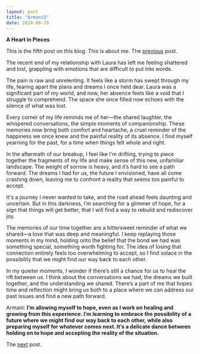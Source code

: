 ```yaml
---
layout: post
title: "Armani5"
date: 2024-08-29
---
```

**A Heart in Pieces**

This is the fifth post on this blog. This is about me. The [previous](https://armanbehnam.github.io/blog/2023/08/04/Armani4) post.

The recent end of my relationship with Laura has left me feeling shattered and lost, grappling with emotions that are difficult to put into words.

The pain is raw and unrelenting. It feels like a storm has swept through my life, tearing apart the plans and dreams I once held dear. Laura was a significant part of my world, and now, her absence feels like a void that I struggle to comprehend. The space she once filled now echoes with the silence of what was lost.

Every corner of my life reminds me of her—the shared laughter, the whispered conversations, the simple moments of companionship. These memories now bring both comfort and heartache, a cruel reminder of the happiness we once knew and the painful reality of its absence. I find myself yearning for the past, for a time when things felt whole and right.

In the aftermath of our breakup, I feel like I'm drifting, trying to piece together the fragments of my life and make sense of this new, unfamiliar landscape. The weight of sorrow is heavy, and it’s hard to see a path forward. The dreams I had for us, the future I envisioned, have all come crashing down, leaving me to confront a reality that seems too painful to accept.

It's a journey I never wanted to take, and the road ahead feels daunting and uncertain. But in this darkness, I’m searching for a glimmer of hope, for a sign that things will get better, that I will find a way to rebuild and rediscover joy.

The memories of our time together are a bittersweet reminder of what we shared—a love that was deep and meaningful. I keep replaying those moments in my mind, holding onto the belief that the bond we had was something special, something worth fighting for. The idea of losing that connection entirely feels too overwhelming to accept, so I find solace in the possibility that we might find our way back to each other.

In my quieter moments, I wonder if there’s still a chance for us to heal the rift between us. I think about the conversations we had, the dreams we built together, and the understanding we shared. There’s a part of me that hopes time and reflection might bring us both to a place where we can address our past issues and find a new path forward.

Armani: **I’m allowing myself to hope, even as I work on healing and growing from this experience. I’m learning to embrace the possibility of a future where we might find our way back to each other, while also preparing myself for whatever comes next. It’s a delicate dance between holding on to hope and accepting the reality of the situation.**

The [next](https://armanbehnam.github.io/blog/2024/09/10/Armani6) post.

